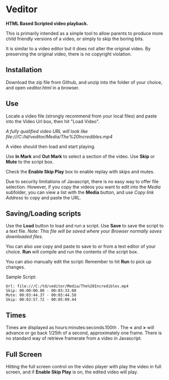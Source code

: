 # Veditor
**HTML Based Scripted video playback.**

This is primarily intended as a simple tool to allow parents to produce more child friendly versions of a video, or simply to skip the boring bits.

It is similar to a video editor but it does not alter the original video.  By preserving the original video, there is no copyright violation.

## Installation
Download the zip file from Github, and unzip into the folder of your choice, and open *veditor.html* in a browser.

## Use ##
Locate a video file (strongly recommend from your local files) and paste into the Video Url box, then hit "Load Video".

*A fully qualified video URL will look like file:///C:/td/veditor/Media/The%20Incredibles.mp4*

A video should then load and start playing.

Use **In Mark** and **Out Mark** to select a section of the video. Use **Skip** or **Mute** to the script box.

Check the **Enable Skip Play** box to enable replay with skips and mutes.

Due to security limitations of Javascript, there is no easy way to offer file selection. However, if you copy the videos you want to edit
into the *Media* subfolder, you can view a list with the **Media** button, and use *Copy link Address* to copy and paste the URL.


## Saving/Loading scripts ##
Use the **Load** button to load and run a script.
Use **Save** to save the script to a text file. *Note: This file will be saved where your Browser normally saves downloaded files.*

You can also use copy and paste to save to or from a text editor of your choice. **Run** will compile and run the contents of the script box.

You can also manually edit the script: Remember to hit **Run** to pick up changes.

Sample Script:
```
Url: file:///C:/td/veditor/Media/The%20Incredibles.mp4
Skip: 00:00:00.00 - 00:03:33.00
Mute: 00:03:44.37 - 00:03:44.58
Skip: 00:03:57.72 - 00:05:09.44
```

## Times ##
Times are displayed as hours:minutes:seconds.100th . The **<** and **>** will advance or go back 1/25th of a second, approximately one frame. There is no standard way of retrieve framerate from a video in Javascript.

## Full Screen ##
Hitting the full screen control on the video player with play the video in full screen, and if **Enable Skip Play** is on, the edited video will play.


